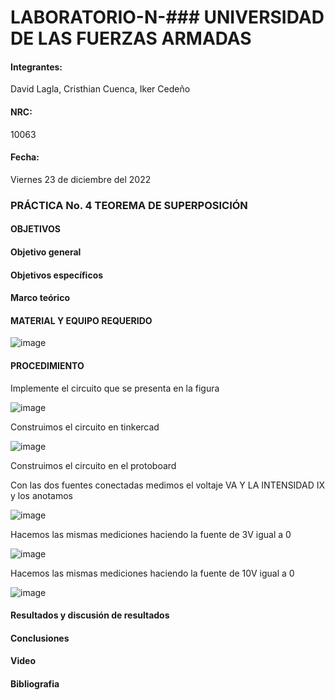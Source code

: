 # LABORATORIO-N-### UNIVERSIDAD DE LAS FUERZAS ARMADAS 

#### Integrantes:

David Lagla, Cristhian Cuenca, Iker Cedeño
 
#### NRC:

10063

#### Fecha:

Viernes 23 de diciembre del 2022

### PRÁCTICA No. 4 TEOREMA DE SUPERPOSICIÓN

#### OBJETIVOS 

#### Objetivo general




#### Objetivos específicos 


#### Marco teórico



#### MATERIAL Y EQUIPO REQUERIDO

![image](https://user-images.githubusercontent.com/116814386/209264564-2c85865b-7631-47ea-85d4-c320e5d7fbd9.png)
  
#### PROCEDIMIENTO

Implemente el circuito que se presenta en la figura

![image](https://user-images.githubusercontent.com/116814386/209264624-ac723937-6e63-4301-ad00-b473eedd93ea.png)

Construimos el circuito en tinkercad 

![image](https://user-images.githubusercontent.com/116814386/209265067-4399fddc-7d05-41dc-b1a0-628ec5d06d41.png)

Construimos el circuito en el protoboard


Con las dos fuentes conectadas medimos el voltaje VA Y LA INTENSIDAD IX y los anotamos

![image](https://user-images.githubusercontent.com/116814386/209266289-ce14bb5b-09ea-48c3-bf36-9a319c35e28d.png)

Hacemos las mismas mediciones haciendo la fuente de 3V igual a 0 

![image](https://user-images.githubusercontent.com/116814386/209266629-eff53c5f-0e2c-46b2-8e88-0f40895735ae.png)

Hacemos las mismas mediciones haciendo la fuente de 10V igual a 0

![image](https://user-images.githubusercontent.com/116814386/209266517-0354171d-1e2a-4477-ad17-e5814f1d4a8e.png)


#### Resultados y discusión de resultados 


#### Conclusiones 


#### Video


#### Bibliografia 




